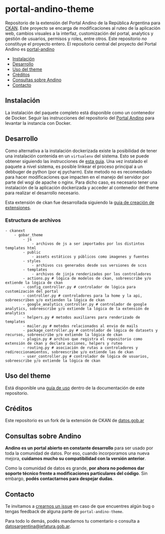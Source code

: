 # portal-andino-theme

Repositorio de la extensión del Portal Andino de la República Argentina para [CKAN](http://ckan.org/). Este proyecto se encarga de modificaciones al ruteo de la aplicación web, cambios visuales a la interfaz, customización del portal, analytics y gestión de usuarios, permisos y roles, entre otros. Este repositorio *no* constituye el proyecto entero. El repositorio central del proyecto del Portal Andino es [portal-andino](https://github.com/datosgobar/portal-andino)

- [Instalación](#instalaci%C3%B3n)
- [Desarrollo](#desarrollo)
- [Uso del theme](#uso-del-theme)
- [Créditos](#cr%C3%A9ditos)
- [Consultas sobre Andino](#consultas-sobre-andino)
- [Contacto](#contacto)

## Instalación

La instalación del paquete completo está disponible como un contenedor de Docker. Seguir las instrucciones del repositorio del [Portal Andino](https://github.com/datosgobar/portal-andino) para levantar la instancia con Docker.

## Desarrollo

Como alternativa a la instalación dockerizada existe la posibilidad de tener una instalación contenida en un `virtualenv` del sistema. Esto se puede obtener siguiendo las instrucciones de [esta guia](http://docs.ckan.org/en/ckan-2.5.2/maintaining/installing/install-from-source.html). Una vez instalado el paquete a nivel sistema, es posible linkear el proceso principal a un debbuger de python (por ej pycharm). Este metodo no es recomendado para hacer modificaciones que impacten en el manejo del servidor por parte del wsgi de apache o nginx. Para dicho caso, es necesario tener una instalación de la aplicación dockerizada y acceder al contenedor del theme para realizar el desarrollo necesario.

Esta extensión de ckan fue desarrollada siguiendo la [guia de creación de extensiones](http://docs.ckan.org/en/ckan-2.5.2/extensions/tutorial.html).

### Estructura de archivos

```
- ckanext
    - gobar_theme
        - js
            - archivos de js a ser importados por los distintos templates html
        - public
            - assets estáticos y públicos como imagenes y fuentes
        - styles
            - archivos css generados desde sus versiones de scss
        - templates
            - archivos de jinja renderizados por los controladores
        - actions.py # lógica de modelos de ckan, sobreescribe y/o extiende la lógica de ckan
        - config_controller.py # controlador de lógica para customización del portal
        - controller.py # controladores para la home y la api, sobreescriben y/o extienden la lógica de ckan
        - google_analytics_controller.py # controlador de google analytics, sobreescribe y/o extiende la lógica de la extensión de analytics
        - helpers.py # metodos auxiliares para renderizado de templates
        - mailer.py # metodos relacionados al envio de mails
        - package_controller.py # controlador de lógica de datasets y recursos, sobreescribe y/o extiende la lógica de ckan
        - plugin.py # archivo que registra el repositorio como extensión de ckan y declara acciones, helpers y ruteo
        - routing.py # asociación de rutas a controladores y redireccionamientos, sobreescribe y/o extiende las de ckan
        - user_controller.py # controlador de lógica de usuarios, sobreescribe y/o extiende la lógica de ckan
```

## Uso del theme

Está disponible una [guía de uso](./docs/guia_uso_portal_andino.md) dentro de la documentación de este repositorio.

## Créditos

Este repositorio es un fork de la extensión de CKAN de [datos.gob.ar](https://github.com/datosgobar/datos.gob.ar)

## Consultas sobre Andino

**Andino es un portal abierto en constante desarrollo** para ser usado por toda la comunidad de datos. Por eso, cuando incorporamos una nueva mejora, **cuidamos mucho su compatibilidad con la versión anterior**.

Como la comunidad de datos es grande, **por ahora no podemos dar soporte técnico frente a modificaciones particulares del código**. Sin embargo, **podés contactarnos para despejar dudas**.

## Contacto

Te invitamos a [crearnos un issue](https://github.com/datosgobar/portal-andino-theme/issues/new?title=Encontre%20un%20bug%20en%20andino) en caso de que encuentres algún bug o tengas feedback de alguna parte de `portal-andino-theme`.

Para todo lo demás, podés mandarnos tu comentario o consulta a [datosargentina@jefatura.gob.ar](mailto:datosargentina@jefatura.gob.ar).
